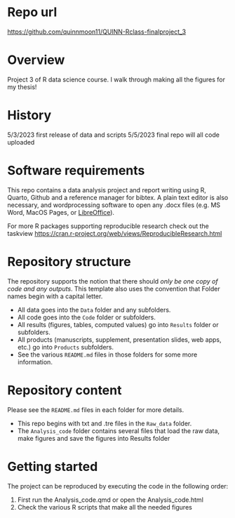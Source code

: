 
# Repo url

<https://github.com/quinnmoon11/QUINN-Rclass-finalproject_3>

# Overview

Project 3 of R data science course. I walk through making all the figures for my thesis!

# History

 5/3/2023 first release of data and scripts
5/5/2023 final repo will all code uploaded



# Software requirements

This repo contains a data analysis project and report writing using R, Quarto, Github and a reference manager for bibtex. A plain text editor is also necessary, and wordprocessing software to open any .docx files (e.g. MS Word, MacOS Pages, or [LibreOffice](https://www.libreoffice.org/)). 

For more R packages supporting reproducible research check out the taskview <https://cran.r-project.org/web/views/ReproducibleResearch.html>

# Repository structure

The repository supports the notion that there should _only be one copy of code and any outputs_.
This template also uses the convention that Folder names begin with a capital letter. 

* All data goes into the `Data` folder and any subfolders.
* All code goes into the `Code` folder or subfolders.
* All results (figures, tables, computed values) go into `Results` folder or subfolders.
* All products (manuscripts, supplement, presentation slides, web apps, etc.) go into `Products` subfolders.
* See the various `README.md` files in those folders for some more information.

# Repository content

Please see the `README.md` files in each folder for more details.

* This repo begins with txt and .tre files in the `Raw_data` folder. 
* The `Analysis_code` folder contains several files that load the raw data, make figures and save the figures into Results folder 


# Getting started

The project can be reproduced by executing the code in the following order: 

1.  First run the Analysis_code.qmd or open the Analysis_code.html
2. Check the various R scripts that make all the needed figures




